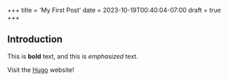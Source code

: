 +++
title = 'My First Post'
date = 2023-10-19T00:40:04-07:00
draft = true
+++

## Introduction

This is **bold** text, and this is *emphasized* text.

Visit the [Hugo](https://gohugo.io) website!
